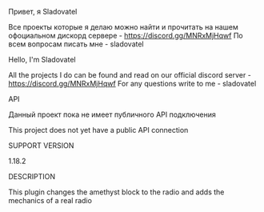 Привет, я Sladovatel

Все проекты которые я делаю можно найти и прочитать на нашем офоциальном дискорд сервере - https://discord.gg/MNRxMjHqwf
По всем вопросам писать мне - sladovatel


Hello, I'm Sladovatel

All the projects I do can be found and read on our official discord server - https://discord.gg/MNRxMjHqwf
For any questions write to me - sladovatel

API

Данный проект пока не имеет публичного API подключения

This project does not yet have a public API connection

SUPPORT VERSION

1.18.2

DESCRIPTION

This plugin changes the amethyst block to the radio and adds the mechanics of a real radio
